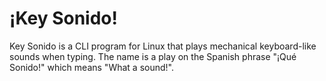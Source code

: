 # ¡Key Sonido!

Key Sonido is a CLI program for Linux that plays mechanical keyboard-like sounds when typing. The name is a play on the Spanish phrase "¡Qué Sonido!" which means "What a sound!".

